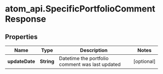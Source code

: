 # atom_api.SpecificPortfolioCommentResponse

## Properties
Name | Type | Description | Notes
------------ | ------------- | ------------- | -------------
**updateDate** | **String** | Datetime the portfolio comment was last updated | [optional] 


